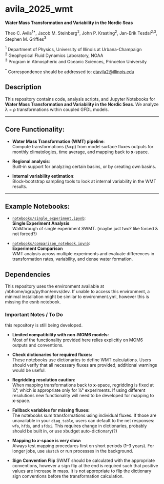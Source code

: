 # avila_2025_wmt
**Water Mass Transformation and Variability in the Nordic Seas** 

Theo C. Avila<sup>1*</sup>, Jacob M. Steinberg<sup>2</sup>, John P. Krasting<sup>2</sup>, Jan-Erik Tesdal<sup>2,3</sup>, Stephen M. Griffies<sup>3</sup><br> 

<sup>1</sup> Department of Physics, University of Illinois at Urbana-Champaign  
<sup>2</sup> Geophysical Fluid Dynamics Laboratory, NOAA  
<sup>3</sup> Program in Atmospheric and Oceanic Sciences, Princeton University    

<sup>*</sup> Correspondence should be addressed to: ctavila2@illinois.edu  

## Description

This repository contains code, analysis scripts, and Jupyter Notebooks for **Water Mass Transformation and Variability in the Nordic Seas**. We analyze λ = ρ transformations within coupled GFDL models.

---

## Core Functionality:

- **Water Mass Transformation (WMT) pipeline**:  
  Compute transformations (λ=ρ) from model surface fluxes outputs for monthly climatologies, time average, and mapping back to **x**-space. 

- **Regional analysis**:  
  Built-in support for analyzing certain basins, or by creating own basins. 

- **Internal variability estimation**:  
  Block-bootstrap sampling tools to look at internal variability in the WMT results. 

---

## Example Notebooks:

- [`notebooks/single_experiment.ipynb`](notebooks/single_experiment.ipynb):  
  **Single Experiment Analysis**  
  Walkthrough of single experiment SWMT. (maybe just two? like forced & not forced?)

- [`notebooks/comparison_notebook.ipynb`](notebooks/comparison_notebook.ipynb):  
  **Experiment Comparison**  
  WMT analysis across multiple experiments and evaluate differences in transformation rates, variability, and dense water formation. 

## Dependencies 

This repository uses the environment available at /nbhome/ogrp/python/envs/dev. If unable to access this environment, a minimal installation might be similar to environment.yml, however this is missing the esnb notebook. 

### Important Notes / To Do

this repository is still being developed.

- **Limited compatibility with non-MOM6 models:**  
  Most of the functionality provided here relies explicitly on MOM6 outputs and conventions.

- **Check dictionaries for required fluxes:**  
  These notebooks use dictionaries to define WMT calculations. Users should verify that all necessary fluxes are provided; additional warnings would be useful.

- **Regridding resolution caution:**  
  When mapping transformations back to **x**-space, regridding is fixed at ¼°, which is appropriate only for ¼° experiments. If using different resolutions new functionality will need to be developed for mapping to **x**-space.

- **Fallback variables for missing fluxes:**  
  The notebooks sum transformations using individual fluxes. If those are unavailable in your `diag_table`, users can default to the net responses: `wfo`, `hfds`, and `sfdsi`. This requires change in dictionaries, probably should be built in, or use xbudget auto-dictionary(?)

- **Mapping to *x*-space is very slow:**  
  Always test mapping procedures first on short periods (1–3 years). For longer jobs, use `sbatch` or run processes in the background. 

- **Sign Convention Flip**
  SWMT should be calculated with the appropriate conventions, however a sign flip at the end is required such that positive values are increase in mass. It is not appropriate to flip the dictionary sign conventions before the transformation calculation.

